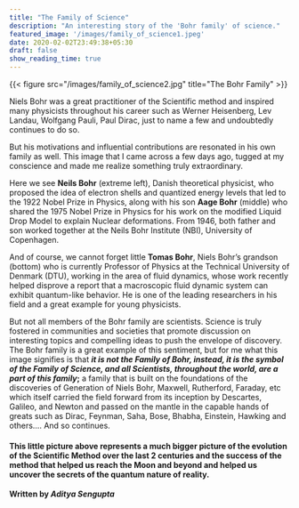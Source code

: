 ```yaml
---
title: "The Family of Science"
description: "An interesting story of the 'Bohr family' of science."
featured_image: '/images/family_of_science1.jpeg'
date: 2020-02-02T23:49:38+05:30
draft: false
show_reading_time: true
---
```

{{< figure src="/images/family_of_science2.jpg" title="The Bohr Family" >}}

Niels Bohr was a great practitioner of the Scientific method and inspired many physicists throughout his career such as Werner Heisenberg, Lev Landau, Wolfgang Pauli, Paul Dirac, just to name a few and undoubtedly continues to do so.

But his motivations and influential contributions are resonated in his own family as well. This image that I came across a few days ago, tugged at my conscience and made me realize something truly extraordinary.

Here we see **Neils Bohr** (extreme left), Danish theoretical physicist, who proposed the idea of electron shells and quantized energy levels that led to the 1922 Nobel Prize in Physics, along with his son **Aage Bohr** (middle) who shared the 1975 Nobel Prize in Physics for his work on the modified Liquid Drop Model to explain Nuclear deformations. From 1946, both father and son worked together at the Neils Bohr Institute (NBI), University of Copenhagen.

And of course, we cannot forget little **Tomas Bohr**, Niels Bohr’s grandson (bottom) who is currently Professor of Physics at the Technical University of Denmark (DTU), working in the area of fluid dynamics, whose work recently helped disprove a report that a macroscopic fluid dynamic system can exhibit quantum-like behavior. He is one of the leading researchers in his field and a great example for young physicists.

But not all members of the Bohr family are scientists. Science is truly fostered in communities and societies that promote discussion on interesting topics and compelling ideas to push the envelope of discovery. The Bohr family is a great example of this sentiment, but for me what this image signifies is that **_it is not the Family of Bohr, instead, it is the symbol of the Family of Science, and all Scientists, throughout the world, are a part of this family_;** a family that is built on the foundations of the discoveries of Generation of Niels Bohr, Maxwell, Rutherford, Faraday, etc which itself carried the field forward from its inception by Descartes, Galileo, and Newton and passed on the mantle in the capable hands of greats such as Dirac, Feynman, Saha, Bose, Bhabha, Einstein, Hawking and others…. And so continues.

#### **This little picture above represents a much bigger picture of the evolution of the Scientific Method over the last 2 centuries and the success of the method that helped us reach the Moon and beyond and helped us uncover the secrets of the quantum nature of reality.**

**Written by _Aditya Sengupta_**

<div id="commento"></div>
<script src="https://cdn.commento.io/js/commento.js"></script>
